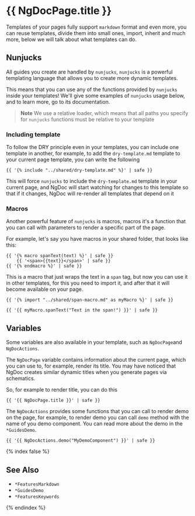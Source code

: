 # {{ NgDocPage.title }}

Templates of your pages fully support `markdown` format and even more, you can reuse templates,
divide them into small ones, import, inherit and much more, below we will talk about what templates
can do.

## Nunjucks

All guides you create are handled by `nunjucks`, `nunjucks` is a powerful templating language
that allows you to create more dynamic templates.

This means that you can use any of the functions provided by `nunjucks` inside your templates!
We'll give some examples of `nunjucks` usage below, and to learn more, go to its documentation.

> **Note**
> We use a relative loader, which means that all paths you specify for `nunjucks` functions must be
> relative to your template

### Including template

To follow the DRY principle even in your templates, you can include one template in another, for
example, to add the `dry-template.md` template to your current page template, you can write the
following

```twig fileName="index.md"
{{ '{% include "../shared/dry-template.md" %}' | safe }}
```

This will force `nunjucks` to include the `dry-template.md` template in your current page, and NgDoc
will start watching for changes to this template so that if it changes, NgDoc will re-render all
templates that depend on it

### Macros

Another powerful feature of `nunjucks` is macros, macros it's a function that you can call with
parameters to render a specific part of the page.

For example, let's say you have macros in your shared folder, that looks like this:

```twig fileName="span-macro.md"
{{ '{% macro spanText(text) %}' | safe }}
	{{ '<span>{{text}}</span>' | safe }}
{{ '{% endmacro %}' | safe }}
```

This is a macro that just wraps the text in a `span` tag, but now you can use it in other
templates, for this you need to import it, and after that it will become available on your page.

```twig fileName="index.md"
{{ '{% import "../shared/span-macro.md" as myMacro %}' | safe }}

{{ '{{ myMacro.spanText("Text in the span!") }}' | safe }}
```

## Variables

Some variables are also available in your template, such as `NgDocPage`and `NgDocActions`.

The `NgDocPage` variable contains information about the current page, which you can use to, for
example, render its title. You may have noticed that NgDoc creates similar dynamic titles when you
generate pages via schematics.

So, for example to render title, you can do this

```twig fileName="index.md"
{{ '{{ NgDocPage.title }}' | safe }}
```

The `NgDocActions` provides some functions that you can call to render demo on the page,
for example, to render demo you can call `demo` method with the name of you demo component.
You can read more about the demo in the `*GuidesDemo`.

```twig fileName="index.md"
{{ '{{ NgDocActions.demo("MyDemoComponent") }}' | safe }}
```

{% index false %}

## See Also

- `*FeaturesMarkdown`
- `*GuidesDemo`
- `*FeaturesKeywords`

{% endindex %}

